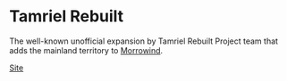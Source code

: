 # Tamriel Rebuilt

The well-known unofficial expansion by Tamriel Rebuilt Project team that adds the mainland territory to
[Morrowind](./morrowind.md).

[Site](https://www.tamriel-rebuilt.org/)
